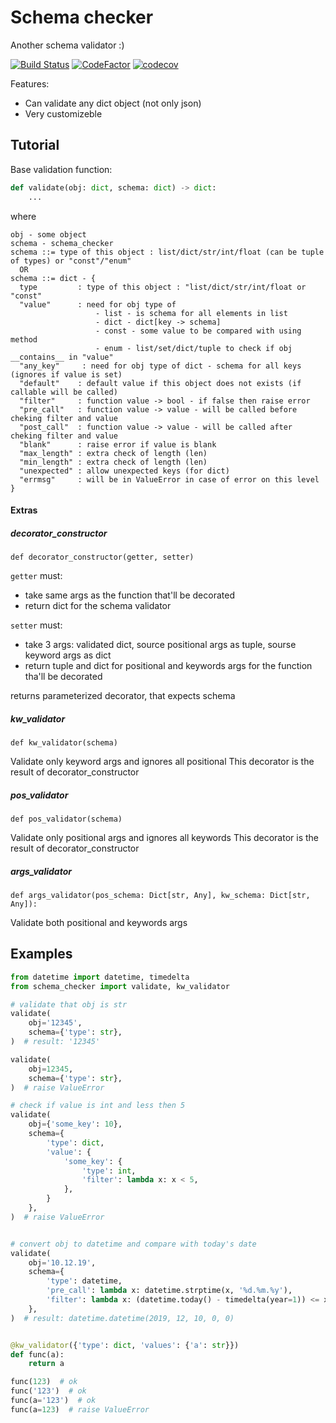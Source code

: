 # Schema checker #

Another schema validator :)

[![Build Status](https://travis-ci.org/moff4/schema_schecker.svg?branch=master)](https://travis-ci.org/moff4/schema_schecker)
[![CodeFactor](https://www.codefactor.io/repository/github/moff4/schema_schecker/badge)](https://www.codefactor.io/repository/github/moff4/schema_schecker)
[![codecov](https://codecov.io/gh/moff4/schema_schecker/branch/master/graph/badge.svg)](https://codecov.io/gh/moff4/schema_schecker)

Features:
* Can validate any dict object (not only json)
* Very customizeble

## Tutorial

Base validation function:
```python
def validate(obj: dict, schema: dict) -> dict:
    ... 
```
where
```
obj - some object
schema - schema_checker
schema ::= type of this object : list/dict/str/int/float (can be tuple of types) or "const"/"enum"
  OR
schema ::= dict - {
  type         : type of this object : "list/dict/str/int/float or "const"
  "value"      : need for obj type of
                   - list - is schema for all elements in list
                   - dict - dict[key -> schema]
                   - const - some value to be compared with using method
                   - enum - list/set/dict/tuple to check if obj __contains__ in "value"
  "any_key"     : need for obj type of dict - schema for all keys (ignores if value is set)
  "default"    : default value if this object does not exists (if callable will be called)
  "filter"     : function value -> bool - if false then raise error
  "pre_call"   : function value -> value - will be called before cheking filter and value
  "post_call"  : function value -> value - will be called after cheking filter and value
  "blank"      : raise error if value is blank
  "max_length" : extra check of length (len)
  "min_length" : extra check of length (len)
  "unexpected" : allow unexpected keys (for dict)
  "errmsg"     : will be in ValueError in case of error on this level
}
```

#### Extras

##### decorator_constructor

`def decorator_constructor(getter, setter)`

`getter` must:
 - take same args as the function that'll be decorated
 - return dict for the schema validator
 
`setter` must:
 - take 3 args: validated dict, source positional args as tuple, sourse keyword args as dict
 - return tuple and dict for positional and keywords args for the function tha'll be decorated

returns parameterized decorator, that expects schema

##### kw_validator

`def kw_validator(schema)`

Validate only keyword args and ignores all positional 
This decorator is the result of decorator_constructor


##### pos_validator

`def pos_validator(schema)`

Validate only positional args and ignores all keywords 
This decorator is the result of decorator_constructor


##### args_validator
`def args_validator(pos_schema: Dict[str, Any], kw_schema: Dict[str, Any]):`

Validate both positional and keywords args


## Examples

```python
from datetime import datetime, timedelta
from schema_checker import validate, kw_validator

# validate that obj is str
validate(
    obj='12345',
    schema={'type': str},
)  # result: '12345'

validate(
    obj=12345,
    schema={'type': str},
)  # raise ValueError

# check if value is int and less then 5
validate(
    obj={'some_key': 10},
    schema={
        'type': dict,
        'value': {
            'some_key': {
                'type': int,
                'filter': lambda x: x < 5,
            },
        }
    },
)  # raise ValueError 


# convert obj to datetime and compare with today's date
validate(
    obj='10.12.19',
    schema={
        'type': datetime,
        'pre_call': lambda x: datetime.strptime(x, '%d.%m.%y'),
        'filter': lambda x: (datetime.today() - timedelta(year=1)) <= x <= datetime.today(),  
    },
)  # result: datetime.datetime(2019, 12, 10, 0, 0)


@kw_validator({'type': dict, 'values': {'a': str}})
def func(a):
    return a

func(123)  # ok
func('123')  # ok
func(a='123')  # ok
func(a=123)  # raise ValueError

```
 
